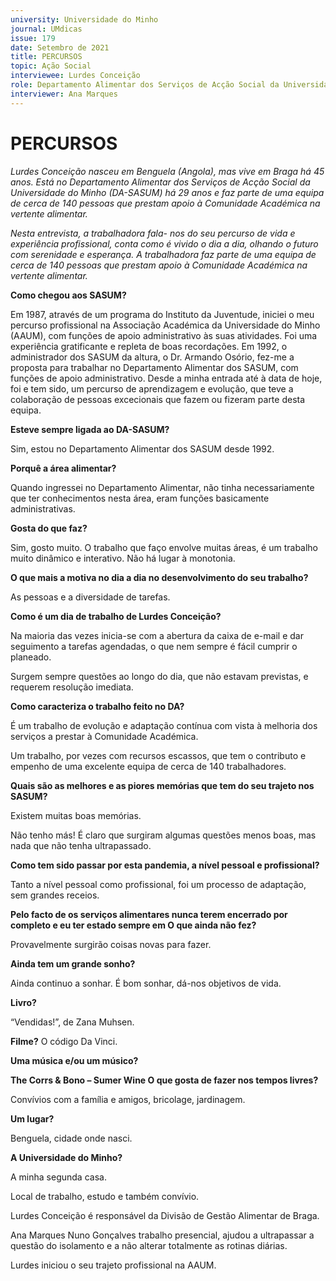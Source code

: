 ```yaml
---
university: Universidade do Minho
journal: UMdicas 
issue: 179
date: Setembro de 2021
title: PERCURSOS
topic: Ação Social
interviewee: Lurdes Conceição
role: Departamento Alimentar dos Serviços de Acção Social da Universidade do Minho (DA-SASUM)
interviewer: Ana Marques
---
```



# PERCURSOS

*Lurdes Conceição nasceu em Benguela (Angola), mas vive em Braga há 45 anos. 
Está no Departamento Alimentar dos Serviços de Acção Social da Universidade do Minho (DA-SASUM) há 29 anos e faz parte de uma equipa de cerca de 140 pessoas que prestam apoio à Comunidade Académica na vertente alimentar.* 

*Nesta entrevista, a trabalhadora fala- nos do seu percurso de vida e experiência profissional, conta como é vivido o dia a dia, olhando o futuro com serenidade e esperança. 
A trabalhadora faz parte de uma equipa de cerca de 140 pessoas que prestam apoio à Comunidade Académica na vertente alimentar.* 

**Como chegou aos SASUM?**

Em 1987, através de um programa do Instituto da Juventude, iniciei o meu percurso profissional na Associação Académica da Universidade do Minho (AAUM), com funções de apoio administrativo às suas atividades. 
Foi uma experiência gratificante e repleta de boas recordações. 
Em 1992, o administrador dos SASUM da altura, o Dr. 
Armando Osório, fez-me a proposta para trabalhar no Departamento Alimentar dos SASUM, com funções de apoio administrativo. 
Desde a minha entrada até à data de hoje, foi e tem sido, um percurso de aprendizagem e evolução, que teve a colaboração de pessoas excecionais que fazem ou fizeram parte desta equipa.

**Esteve sempre ligada ao DA-SASUM?**

 Sim, estou no Departamento Alimentar dos SASUM desde 1992.

**Porquê a área alimentar?** 

Quando ingressei no Departamento Alimentar, não tinha necessariamente que ter conhecimentos nesta área, eram funções basicamente administrativas.

**Gosta do que faz?** 

Sim, gosto muito. 
O trabalho que faço envolve muitas áreas, é um trabalho muito dinâmico e interativo. 
Não há lugar à monotonia.

**O que mais a motiva no dia a dia no desenvolvimento do seu trabalho?** 

As pessoas e a diversidade de tarefas.

**Como é um dia de trabalho de Lurdes Conceição?** 

Na maioria das vezes inicia-se com a abertura da caixa de e-mail e dar seguimento a tarefas agendadas, o que nem sempre é fácil cumprir o planeado. 

Surgem sempre questões ao longo do dia, que não estavam previstas, e requerem resolução imediata.

**Como caracteriza o trabalho feito no DA?** 

É um trabalho de evolução e adaptação contínua com vista à melhoria dos serviços a prestar à Comunidade Académica. 

Um trabalho, por vezes com recursos escassos, que tem o contributo e empenho de uma excelente equipa de cerca de 140 trabalhadores.

**Quais são as melhores e as piores memórias que tem do seu trajeto nos SASUM?** 

Existem muitas boas memórias. 

Não tenho más! É claro que surgiram algumas questões menos boas, mas nada que não tenha ultrapassado.

**Como tem sido passar por esta pandemia, a nível pessoal e profissional?** 

Tanto a nível pessoal como profissional, foi um processo de adaptação, sem grandes receios. 

**Pelo facto de os serviços alimentares nunca terem encerrado por completo e eu ter estado sempre em O que ainda não fez?** 

Provavelmente surgirão coisas novas para fazer.

**Ainda tem um grande sonho?** 


Ainda continuo a sonhar. 
É bom sonhar, dá-nos objetivos de vida.

**Livro?**

“Vendidas!”, de Zana Muhsen.

**Filme?** 
O código Da Vinci.

**Uma música e/ou um músico?**

**The Corrs & Bono – Sumer Wine O que gosta de fazer nos tempos livres?**

Convívios com a família e amigos, bricolage, jardinagem.

**Um lugar?** 

Benguela, cidade onde nasci. 

**A Universidade do Minho?** 

A minha segunda casa. 

Local de trabalho, estudo e também convívio. 

Lurdes Conceição é responsável da Divisão de Gestão Alimentar de Braga.

Ana Marques Nuno Gonçalves trabalho presencial, ajudou a ultrapassar a questão do isolamento e a não alterar totalmente as rotinas diárias.

Lurdes iniciou o seu trajeto profissional na AAUM.